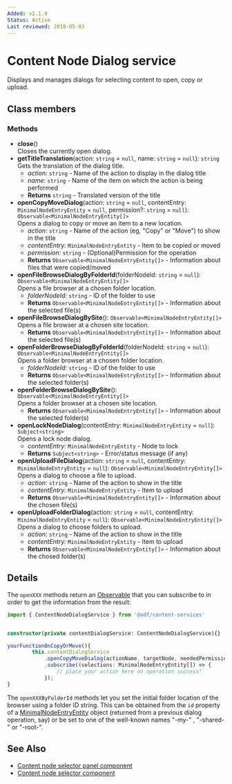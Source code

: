 ```yaml
---
Added: v2.1.0
Status: Active
Last reviewed: 2018-05-03
---
```


# Content Node Dialog service

Displays and manages dialogs for selecting content to open, copy or upload.

## Class members

### Methods

-   **close**()<br/>
    Closes the currently open dialog.
-   **getTitleTranslation**(action: `string` = `null`, name: `string` = `null`): `string`<br/>
    Gets the translation of the dialog title.
    -   _action:_ `string`  - Name of the action to display in the dialog title
    -   _name:_ `string`  - Name of the item on which the action is being performed
    -   **Returns** `string` - Translated version of the title
-   **openCopyMoveDialog**(action: `string` = `null`, contentEntry: `MinimalNodeEntryEntity` = `null`, permission?: `string` = `null`): `Observable<MinimalNodeEntryEntity[]>`<br/>
    Opens a dialog to copy or move an item to a new location.
    -   _action:_ `string`  - Name of the action (eg, "Copy" or "Move") to show in the title
    -   _contentEntry:_ `MinimalNodeEntryEntity`  - Item to be copied or moved
    -   _permission:_ `string`  - (Optional)Permission for the operation
    -   **Returns** `Observable<MinimalNodeEntryEntity[]>` - Information about files that were copied/moved
-   **openFileBrowseDialogByFolderId**(folderNodeId: `string` = `null`): `Observable<MinimalNodeEntryEntity[]>`<br/>
    Opens a file browser at a chosen folder location.
    -   _folderNodeId:_ `string`  - ID of the folder to use
    -   **Returns** `Observable<MinimalNodeEntryEntity[]>` - Information about the selected file(s)
-   **openFileBrowseDialogBySite**(): `Observable<MinimalNodeEntryEntity[]>`<br/>
    Opens a file browser at a chosen site location.
    -   **Returns** `Observable<MinimalNodeEntryEntity[]>` - Information about the selected file(s)
-   **openFolderBrowseDialogByFolderId**(folderNodeId: `string` = `null`): `Observable<MinimalNodeEntryEntity[]>`<br/>
    Opens a folder browser at a chosen folder location.
    -   _folderNodeId:_ `string`  - ID of the folder to use
    -   **Returns** `Observable<MinimalNodeEntryEntity[]>` - Information about the selected folder(s)
-   **openFolderBrowseDialogBySite**(): `Observable<MinimalNodeEntryEntity[]>`<br/>
    Opens a folder browser at a chosen site location.
    -   **Returns** `Observable<MinimalNodeEntryEntity[]>` - Information about the selected folder(s)
-   **openLockNodeDialog**(contentEntry: `MinimalNodeEntryEntity` = `null`): `Subject<string>`<br/>
    Opens a lock node dialog.
    -   _contentEntry:_ `MinimalNodeEntryEntity`  - Node to lock
    -   **Returns** `Subject<string>` - Error/status message (if any)
-   **openUploadFileDialog**(action: `string` = `null`, contentEntry: `MinimalNodeEntryEntity` = `null`): `Observable<MinimalNodeEntryEntity[]>`<br/>
    Opens a dialog to choose a file to upload.
    -   _action:_ `string`  - Name of the action to show in the title
    -   _contentEntry:_ `MinimalNodeEntryEntity`  - Item to upload
    -   **Returns** `Observable<MinimalNodeEntryEntity[]>` - Information about the chosen file(s)
-   **openUploadFolderDialog**(action: `string` = `null`, contentEntry: `MinimalNodeEntryEntity` = `null`): `Observable<MinimalNodeEntryEntity[]>`<br/>
    Opens a dialog to choose folders to upload.
    -   _action:_ `string`  - Name of the action to show in the title
    -   _contentEntry:_ `MinimalNodeEntryEntity`  - Item to upload
    -   **Returns** `Observable<MinimalNodeEntryEntity[]>` - Information about the chosed folder(s)

## Details

The `openXXX` methods return an 
[Observable](http://reactivex.io/rxjs/manual/overview.html#observable) that you can subscribe
to in order to get the information from the result:

```ts
import { ContentNodeDialogService } from '@adf/content-services'


constructor(private contentDialogService: ContentNodeDialogService){}

yourFunctionOnCopyOrMove(){
        this.contentDialogService
            .openCopyMoveDialog(actionName, targetNode, neededPermissionForAction)
            .subscribe((selections: MinimalNodeEntryEntity[]) => {
                // place your action here on operation success!
            });
}
```

The `openXXXByFolderId` methods let you set the initial folder location of the browser
using a folder ID string. This can be obtained from the `id` property of a
[MinimalNodeEntryEntity](document-library.model.md) object (returned from a previous
dialog operation, say) or be set to one of the well-known names "-my-" , "-shared-" or
"-root-".

## See Also

-   [Content node selector panel component](content-node-selector-panel.component.md)
-   [Content node selector component](content-node-selector.component.md)
